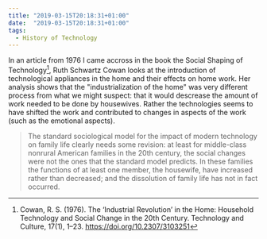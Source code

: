 ```yaml
---
title: "2019-03-15T20:18:31+01:00"
date:  "2019-03-15T20:18:31+01:00"
tags:
  - History of Technology
---
```


In an article from 1976 I came accross in the book the Social Shaping of Technology[^1], Ruth Schwartz Cowan looks at the introduction of technological appliances in the home and their effects on home work. Her analysis shows that the "industrialization of the home" was very different process from what we might suspect: that it would descrease the amount of work needed to be done by housewives. Rather the technologies seems to have shifted the work and contributed to changes in aspects of the work (such as the emotional aspects).

> The standard sociological model for the impact of modern technology on family life clearly needs some revision: at least for middle-class nonrural American families in the 20th century, the social changes were not the ones that the standard model predicts. In these families the functions of at least one member, the housewife, have increased rather than decreased; and the dissolution of family life has not in fact occurred.

[^1]: Cowan, R. S. (1976). The ‘Industrial Revolution’ in the Home: Household Technology and Social Change in the 20th Century. Technology and Culture, 17(1), 1–23. https://doi.org/10.2307/3103251
